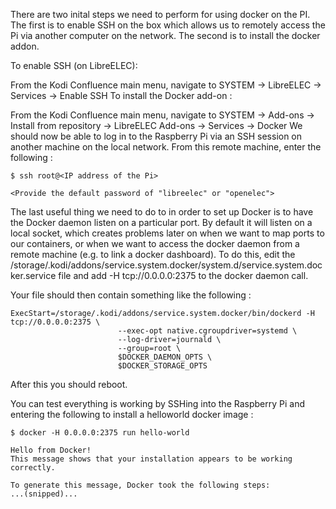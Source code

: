 There are two inital steps we need to perform for using docker on the PI. The first is to enable SSH on the box which allows us to remotely access the Pi via another computer on the network. The second is to install the docker addon.

To enable SSH (on LibreELEC):

From the Kodi Confluence main menu, navigate to SYSTEM -> LibreELEC -> Services -> Enable SSH
To install the Docker add-on :

From the Kodi Confluence main menu, navigate to SYSTEM -> Add-ons -> Install from repository -> LibreELEC Add-ons -> Services -> Docker
We should now be able to log in to the Raspberry Pi via an SSH session on another machine on the local network. From this remote machine, enter the following :

	$ ssh root@<IP address of the Pi> 

	<Provide the default password of "libreelec" or "openelec">
The last useful thing we need to do to in order to set up Docker is to have the Docker daemon listen on a particular port. By default it will listen on a local socket, which creates problems later on when we want to map ports to our containers, or when we want to access the docker daemon from a remote machine (e.g. to link a docker dashboard). To do this, edit the /storage/.kodi/addons/service.system.docker/system.d/service.system.docker.service file and add -H tcp://0.0.0.0:2375 to the docker daemon call.

Your file should then contain something like the following :

	ExecStart=/storage/.kodi/addons/service.system.docker/bin/dockerd -H tcp://0.0.0.0:2375 \
							--exec-opt native.cgroupdriver=systemd \
							--log-driver=journald \
							--group=root \
							$DOCKER_DAEMON_OPTS \
							$DOCKER_STORAGE_OPTS

After this you should reboot.

You can test everything is working by SSHing into the Raspberry Pi and entering the following to install a helloworld docker image :

	$ docker -H 0.0.0.0:2375 run hello-world

	Hello from Docker!
	This message shows that your installation appears to be working correctly.

	To generate this message, Docker took the following steps:
	...(snipped)...